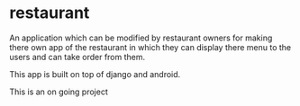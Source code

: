 # restaurant

An application which can be modified by restaurant owners for making there own app of the restaurant in which they can display there 
menu to the users and can take order from them.

This app is built on top of django and android.

This is an on going project
